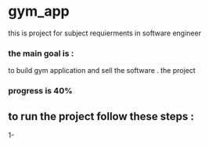 # gym_app

 this is project for subject requierments in software engineer 
 <h3>the main goal is : </h3>   to build gym application and sell the software .
 the project <h3>progress is 40% </h3>

 <h2> to run the project follow these steps : </h2>
1- 
 
